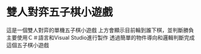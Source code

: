 # 雙人對弈五子棋小遊戲
這是一個雙人對弈的單機五子棋小遊戲
上方會顯示目前輪到誰下棋，並判斷勝負
主要使用Ｃ＃語言和Visual Studio進行製作
透過簡單的物件導向和邏輯判斷完成這個五子棋小遊戲






